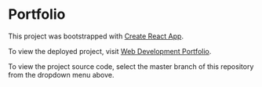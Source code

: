 # Portfolio

This project was bootstrapped with [Create React App](https://github.com/facebook/create-react-app).

To view the deployed project, visit [Web Development Portfolio](https://jgreenwd.github.io/portfolio).

To view the project source code, select the master branch of this repository from the dropdown menu above.
